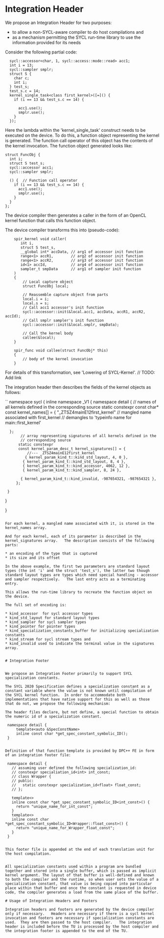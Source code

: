 # Integration Header

We propose an Integration Header for two purposes:

* to allow a non-SYCL-aware compiler to do host compilations and
* as a mechanism permitting the SYCL run-time library to use the information provided for its needs

Consider the following partial code:

```
  sycl::accessor<char, 1, sycl::access::mode::read> acc1;
  int i = 13;
  sycl::sampler smplr;
  struct S {
    char c;
    int i;
  } test_s;
  test_s.c = 14;
  kernel_single_task<class first_kernel>([=]() {
    if (i == 13 && test_s.c == 14) {

      acc1.use();
      smplr.use();
    }
  });
```

Here the lambda within the 'kernel_single_task' construct needs to be executed on the device.  To do this, a function object representing the kernel is generated.   The function call operator of this object has the contents of the kernel invocation.  The function object generated looks like:

```
struct FuncObj {
  int i;
  struct S test_s;
  sycl::accessor acc1;
  sycl::sampler smplr;

  () {  // Function call operator
    if (i == 13 && test_s.c == 14) {
      acc1.use();
      smplr.use();
    }
  }
};
```

The device compiler then generates a caller in the form of an OpenCL kernel function that calls this function object.

The device compiler transforms this into (pseudo-code):

```
    spir_kernel void caller(
       int i,
       struct S test_s,
       __global int* accData, // arg1 of accessor init function
       range<1> accR1,        // arg2 of accessor init function
       range<1> accR2,        // arg3 of accessor init function
       id<1> accId,           // arg4 of accessor init function
       sampler_t smpData      // arg1 of sampler init function
    )
    {
        // Local capture object
        struct FuncObj local;

        // Reassemble capture object from parts
        local.i = i;
        local.s = s;
        // Call acc1 accessor's init function
        sycl::accessor::init(&local.acc1, accData, accR1, accR2, accId);
        // Call smplr sampler's init function
        sycl::accessor::init(&local.smplr, smpData);

        // Call the kernel body
        callee(&local);
    }

    spir_func void callee(struct FuncObj* this)
    {
        // body of the kernel invocation
    }
```

For details of this transformation, see 'Lowering of SYCL-Kernel'. // TODO: Add link

The integration header then describes the fields of the kernel objects as follows:

``
namespace sycl {
  inline namespace _V1 {
    namespace detail {
      // names of all kernels defined in the corresponding source
      static constexpr
      const char* const kernel_names[] = {
        "_ZTSZ4mainE12first_kernel"  // mangled name associated with first_kernel
                                     // demangles to 'typeinfo name for main::first_kernel'

      };
           // array representing signatures of all kernels defined in the
           // corresponding source
          static constexpr
          const kernel_param_desc_t kernel_signatures[] = {
              //--- _ZTSZ4mainE12first_kernel
             { kernel_param_kind_t::kind_std_layout, 4, 0 },
            { kernel_param_kind_t::kind_std_layout, 8, 4 },
            { kernel_param_kind_t::kind_accessor, 4062, 12 },
            { kernel_param_kind_t::kind_sampler, 8, 24 },

           { kernel_param_kind_t::kind_invalid, -987654321, -987654321 },
         };

     }

  }

}
```

For each kernel, a mangled name associated with it, is stored in the kernel_names array.

And for each kernel, each of its parameter is described in the kernel_signatures array.   The description consists of the following parts:

* an encoding of the type that is captured
* its size and its offset

In the above example, the first two parameters are standard layout types (the int 'i' and the struct 'test_s'), the latter two though standard layout types are types which need special handling - accessor and sampler respectively.   The last entry acts as a terminating entry.

This allows the run-time library to recreate the function object on the device.

The full set of encoding is:

* kind_accessor  for sycl accessor types
* kind_std_layout for standard layout types
* kind_sampler for sycl sampler types
* kind_pointer for pointer types
* kind_specialization_constants_buffer for initializing specialization constants
* kind_stream for sycl stream types and
* kind_invalid used to indicate the terminal value in the signatures array.


# Integration Footer


We propose an Integration Footer primarily to support SYCL specialization constants.

The SYCL 2020 Specification defines a specialization constant as a constant variable where the value is not known until compilation of the SYCL kernel function.  In order to accommodate both implementations that have native support for this as well as those that do not, we propose the following mechanism:

The header files declare, but not define, a special function to obtain the numeric id of a specialization constant.
```
     namespace detail {
         template<auto &SpecConstName>
         inline const char *get_spec_constant_symbolic_ID();
     }
```

Definition of that function template is provided by DPC++ FE in form of an integration footer file:
```
     namespace detail {
       // assuming user defined the following specialization_id:
       // constexpr specialiation_id<int> int_const;
       // class Wrapper {
       // public:
       //   static constexpr specialization_id<float> float_const;
       // };

       template<>
       inline const char *get_spec_constant_symbolic_ID<int_const>() {
         return "unique_name_for_int_const";
       }
       template<>
       inline const char *get_spec_constant_symbolic_ID<Wrapper::float_const>() {
         return "unique_name_for_Wrapper_float_const";
       }
     }
```

This footer file is appended at the end of each translation unit for the host compilation.


All specialization constants used within a program are bundled together and stored into a single buffer, which is passed as implicit kernel argument. The layout of that buffer is well-defined and known to both the compiler and the runtime, so when user sets the value of a specialization constant, that value is being copied into particular place within that buffer and once the constant is requested in device code, the compiler generates a load from the same place of the buffer.

# Usage of Integration Headers and Footers

Integration headers and footers are generated by the device compiler only if necessary.   Headers are necessary if there is a sycl kernel invocation and footers are necessary if specialization constants are used.  They are then passed to the host compiler.   The integration header is included before the TU is processed by the host compiler and the integration footer is appended to the end of the TU.
